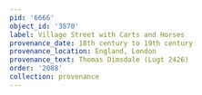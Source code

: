 ```yaml
---
pid: '6666'
object_id: '3870'
label: Village Street with Carts and Horses
provenance_date: 18th century to 19th century
provenance_location: England, London
provenance_text: Thomas Dimsdale (Lugt 2426)
order: '2088'
collection: provenance
---
```

